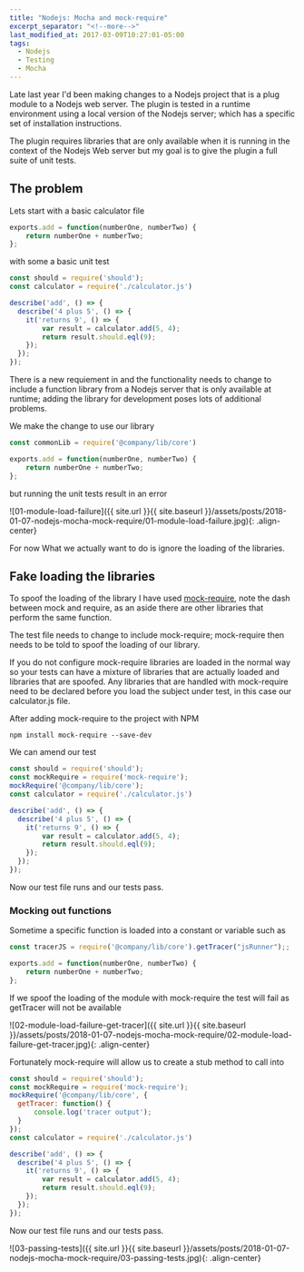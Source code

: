 ```yaml
---
title: "Nodejs: Mocha and mock-require"
excerpt_separator: "<!--more-->"
last_modified_at: 2017-03-09T10:27:01-05:00
tags: 
  - Nodejs
  - Testing
  - Mocha
---
```

Late last year I'd been making changes to a Nodejs project that is a plug module to a Nodejs web server. The plugin is tested in a runtime environment using a local version of the Nodejs server; which has a specific set of installation instructions.

The plugin requires libraries that are only available when it is running in the context of the Nodejs Web server but my goal is to give the plugin a full suite of unit tests.
<!--more-->
## The problem
Lets start with a basic calculator file

```javascript
exports.add = function(numberOne, numberTwo) {
    return numberOne + numberTwo;
};
```

with some a basic unit test
```javascript
const should = require('should');
const calculator = require('./calculator.js')

describe('add', () => {
  describe('4 plus 5', () => {
    it('returns 9', () => {
        var result = calculator.add(5, 4);
        return result.should.eql(9);
    });
  });
});
```

There is a new requiement in and the functionality needs to change to include a function library from a Nodejs server that is only available at runtime; adding the library for development poses lots of additional problems.

We make the change to use our library
```javascript
const commonLib = require('@company/lib/core')

exports.add = function(numberOne, numberTwo) {
    return numberOne + numberTwo;
};
```

but running the unit tests result in an error

![01-module-load-failure]({{ site.url }}{{ site.baseurl }}/assets/posts/2018-01-07-nodejs-mocha-mock-require/01-module-load-failure.jpg){: .align-center}

For now What we actually want to do is ignore the loading of the libraries.

## Fake loading the libraries
To spoof the loading of the library I have used [mock-require](https://www.npmjs.com/package/mock-require), note the dash between mock and require, as an aside there are other libraries that perform the same function.

The test file needs to change to include mock-require; mock-require then needs to be told to spoof the loading of our library.

If you do not configure mock-require libraries are loaded in the normal way so your tests can have a mixture of libraries that are actually loaded and libraries that are spoofed. Any libraries that are handled with mock-require need to be declared before you load the subject under test, in this case our calculator.js file.

After adding mock-require to the project with NPM
```
npm install mock-require --save-dev
```

We can amend our test

```javascript
const should = require('should');
const mockRequire = require('mock-require');
mockRequire('@company/lib/core');
const calculator = require('./calculator.js')

describe('add', () => {
  describe('4 plus 5', () => {
    it('returns 9', () => {
        var result = calculator.add(5, 4);
        return result.should.eql(9);
    });
  });
});
```

Now our test file runs and our tests pass.

### Mocking out functions
Sometime a specific function is loaded into a constant or variable such as

```javascript
const tracerJS = require('@company/lib/core').getTracer("jsRunner");;

exports.add = function(numberOne, numberTwo) {
    return numberOne + numberTwo;
};
```

If we spoof the loading of the module with mock-require the test will fail as getTracer will not be available

![02-module-load-failure-get-tracer]({{ site.url }}{{ site.baseurl }}/assets/posts/2018-01-07-nodejs-mocha-mock-require/02-module-load-failure-get-tracer.jpg){: .align-center}

Fortunately mock-require will allow us to create a stub method to call into

```javascript
const should = require('should');
const mockRequire = require('mock-require');
mockRequire('@company/lib/core', {
  getTracer: function() {
      console.log('tracer output');
  }
});
const calculator = require('./calculator.js')

describe('add', () => {
  describe('4 plus 5', () => {
    it('returns 9', () => {
        var result = calculator.add(5, 4);
        return result.should.eql(9);
    });
  });
});
```

Now our test file runs and our tests pass.

![03-passing-tests]({{ site.url }}{{ site.baseurl }}/assets/posts/2018-01-07-nodejs-mocha-mock-require/03-passing-tests.jpg){: .align-center}

